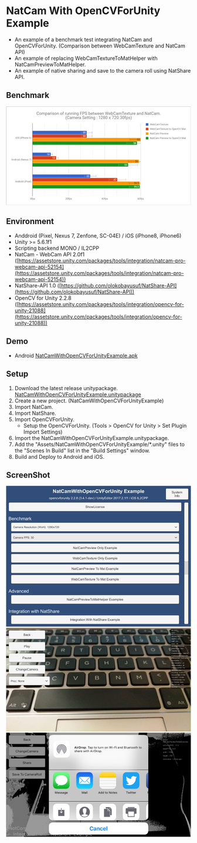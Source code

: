# NatCam With OpenCVForUnity Example

* An example of a benchmark test integrating NatCam and OpenCVForUnity. (Comparison between WebCamTexture and NatCam API)  
* An example of replacing WebCamTextureToMatHelper with NatCamPreviewToMatHelper.
* An example of native sharing and save to the camera roll using NatShare API.

## Benchmark
![benchmark.jpg](benchmark.jpg) 


## Environment
* Anddroid (Pixel, Nexus 7, Zenfone, SC-04E) / iOS (iPhone8, iPhone6)
* Unity >= 5.6.1f1
* Scripting backend MONO / IL2CPP
* NatCam - WebCam API 2.0f1 ([https://assetstore.unity.com/packages/tools/integration/natcam-pro-webcam-api-52154](https://assetstore.unity.com/packages/tools/integration/natcam-pro-webcam-api-52154))  
* NatShare-API 1.0 ([https://github.com/olokobayusuf/NatShare-API](https://github.com/olokobayusuf/NatShare-API))  
* OpenCV for Unity 2.2.8 ([https://assetstore.unity.com/packages/tools/integration/opencv-for-unity-21088](https://assetstore.unity.com/packages/tools/integration/opencv-for-unity-21088))  


Demo
-----
* Android [NatCamWithOpenCVForUnityExample.apk](https://github.com/EnoxSoftware/NatCamWithOpenCVForUnityExample/releases)


## Setup
1. Download the latest release unitypackage. [NatCamWithOpenCVForUnityExample.unitypackage](https://github.com/EnoxSoftware/NatCamWithOpenCVForUnityExample/releases)
1. Create a new project. (NatCamWithOpenCVForUnityExample)
1. Import NatCam.
1. Import NatShare.
1. Import OpenCVForUnity.
    * Setup the OpenCVForUnity. (Tools > OpenCV for Unity > Set Plugin Import Settings)
1. Import the NatCamWithOpenCVForUnityExample.unitypackage.
1. Add the "Assets/NatCamWithOpenCVForUnityExample/*.unity" files to the "Scenes In Build" list in the "Build Settings" window.
1. Build and Deploy to Android and iOS.


## ScreenShot
![screenshot01.jpg](screenshot01.jpg) 
![screenshot02.jpg](screenshot02.jpg) 
![screenshot03.jpg](screenshot03.jpg) 


